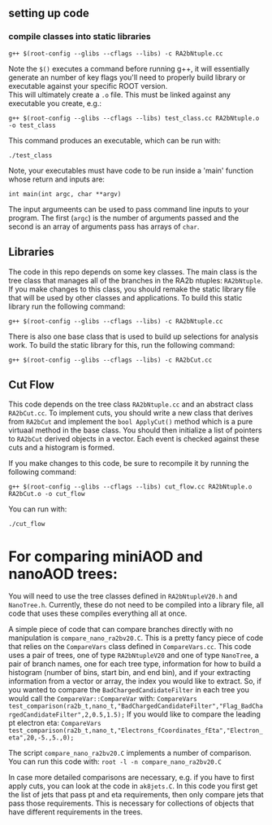 

## setting up code

### compile classes into static libraries

`g++ $(root-config --glibs --cflags --libs) -c RA2bNtuple.cc`

Note the `$()` executes a command before running g++, it will essentially generate an number of key flags you'll need to
properly build library or executable against your specific ROOT version.  
This will ultimately create a `.o` file.  This must be linked against any executable you create, e.g.:

`g++ $(root-config --glibs --cflags --libs) test_class.cc RA2bNtuple.o -o test_class`

This command produces an executable, which can be run with:

`./test_class`

Note, your executables must have code to be run inside a 'main' function whose return and inputs are:

`int main(int argc, char **argv)`

The input argumeents can be used to pass command line inputs to your program.  The first (`argc`) is the number of arguments
passed and the second is an array of arguments pass has arrays of `char`.

## Libraries

The code in this repo depends on some key classes.  The main class is the tree class that manages all of the
branches in the RA2b ntuples: `RA2bNtuple`.  If you make changes to this class, you should remake the static library
file that will be used by other classes and applications.  To build this static library run the following command:

`g++ $(root-config --glibs --cflags --libs) -c RA2bNtuple.cc`

There is also one base class that is used to build up selections for analysis work.  To build the static
library for this, run the following command:

`g++ $(root-config --glibs --cflags --libs) -c RA2bCut.cc`

## Cut Flow

This code depends on the tree class `RA2bNtuple.cc` and an abstract class `RA2bCut.cc`.  To implement cuts, you should
write a new class that derives from `RA2bCut` and implement the `bool ApplyCut()` method which is a pure virtuaal
method in the base class.  You should then initialize a list of pointers to `RA2bCut` derived objects in a vector.
Each event is checked against these cuts and a histogram is formed.

If you make changes to this code, be sure to recompile it by running the following command:

`g++ $(root-config --glibs --cflags --libs) cut_flow.cc RA2bNtuple.o RA2bCut.o -o cut_flow`

You can run with:

`./cut_flow`


# For comparing miniAOD and nanoAOD trees:

You will need to use the tree classes defined in `RA2bNtupleV20.h` and `NanoTree.h`.  Currently, these
do not need to be compiled into a library file, all code that uses these compiles everything all at
once.

A simple piece of code that can compare branches directly with no manipulation is `compare_nano_ra2bv20.C`.
This is a pretty fancy piece of code that relies on the `CompareVars` class defined in `CompareVars.cc`.
This code uses a pair of trees, one of type `RA2bNtupleV20` and one of type `NanoTree`, a pair of branch names,
one for each tree type, information for how to build a histogram (number of bins, start bin, and end bin),
and if your extracting information from a vector or array, the index you would like to extract. So, if you
wanted to compare the `BadChargedCandidateFilter` in each tree you would call the `CompareVar::CompareVar` with:
`CompareVars test_comparison(ra2b_t,nano_t,"BadChargedCandidateFilter","Flag_BadChargedCandidateFilter",2,0.5,1.5);`
If you would like to compare the leading pt electron eta:
`CompareVars test_comparison(ra2b_t,nano_t,"Electrons_fCoordinates_fEta","Electron_eta",20,-5.,5.,0);`

The script `compare_nano_ra2bv20.C` implements a number of comparison.  You can run this code with:
`root -l -n compare_nano_ra2bv20.C`

In case more detailed comparisons are necessary, e.g. if you have to first apply cuts, you can look at the code
in `ak8jets.C`.  In this code you first get the list of jets that pass pt and eta requirements, then only compare
jets that pass those requirements.  This is necessary for collections of objects that have different requirements
in the trees.